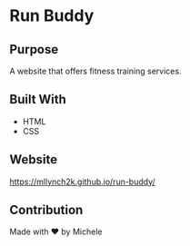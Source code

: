 # Run Buddy

## Purpose
A website that offers fitness training services.

## Built With
* HTML
* CSS

## Website
https://mllynch2k.github.io/run-buddy/

## Contribution
Made with ❤️ by Michele
